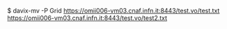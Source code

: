 $ davix-mv -P Grid https://omii006-vm03.cnaf.infn.it:8443/test.vo/test.txt https://omii006-vm03.cnaf.infn.it:8443/test.vo/test2.txt